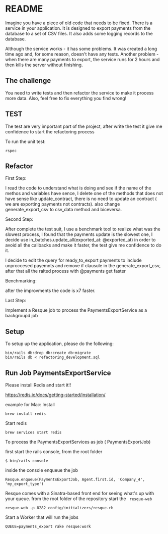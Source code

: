 # README
Imagine you have a piece of old code that needs to be fixed.
There is a service in your application. It is designed to export payments from the database to a set of CSV files. It also adds some logging records to the database.

Although the service works - it has some problems.
It was created a long time ago and, for some reason, doesn't have any tests.
Another problem - when there are many payments to export, the service runs for 2 hours and then kills the server without finishing.

## The challenge
You need to write tests and then refactor the service to make it process more data. Also, feel free to fix everything you find wrong!

## TEST
The test are very important part of the project, after write the test it give me confidence to start the refactoring process

To run the unit test:

```
rspec
```

## Refactor
First Step:

I read the code to understand what is doing and see if the name of the methos and variables have sence,
I delete one of the methods that does not have sense like update_contract,
there is no need to update an contract ( we are exporting payments not contracts).
also change generate_export_csv to csv_data method and biceversa.

Second Step:

After complete the test suit, I use a benchmark tool to realize what was the slowest process, I found that
the payments update is the slowest one, I decide use in_batches.update_all(exported_at: @exported_at)
in order to avoid all the callbacks and make it faster, the test give me confidence to do it.

I decide to edit the query for ready_to_export payments to include unproccesed payemnts
and remove if clausule in the generate_export_csv, after that all the ralted process with @payments get faster

Benchmarking:

after the improvments the code is x7 faster.


Last Step:

Implement a Resque job to process the PaymentsExportService as a backgroupd job

## Setup

To setup up the application, please do the following:
```
bin/rails db:drop db:create db:migrate
bin/rails db < refactoring_development.sql
```

## Run Job PaymentsExportService
Please install Redis and start it!!

https://redis.io/docs/getting-started/installation/

example for Mac:
Install
```
brew install redis
```

Start redis
```
brew services start redis
```

To process the PaymentsExportServices as job ( PaymentsExportJob)

first start the rails console, from the root folder

```
$ bin/rails console
```

inside the console enqueue the job
```
Resque.enqueue(PaymentsExportJob, Agent.first.id, 'Company_4', 'my_export_type')
```

Resque comes with a Sinatra-based front end for seeing what's up with your queue.
from the root folder of the repository start the ``` resque-web```

```
resque-web -p 8282 config/initializers/resque.rb
```

Start a Worker that will run the jobs
```
QUEUE=payments_export rake resque:work
```

